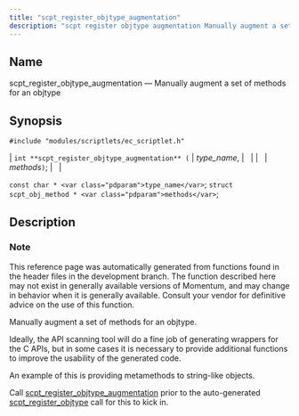 ```yaml
---
title: "scpt_register_objtype_augmentation"
description: "scpt register objtype augmentation Manually augment a set of methods for an objtype int scpt register objtype augmentation type name methods const char type name struct scpt obj method methods This reference page was automatically generated from functions found in the header files in the development branch The function described..."
---
```


<a name="apis.scpt_register_objtype_augmentation"></a> 
## Name

scpt_register_objtype_augmentation — Manually augment a set of methods for an objtype

## Synopsis

`#include "modules/scriptlets/ec_scriptlet.h"`

| `int **scpt_register_objtype_augmentation** (` | <var class="pdparam">type_name</var>, |   |
|   | <var class="pdparam">methods</var>`)`; |   |

`const char * <var class="pdparam">type_name</var>`;
`struct scpt_obj_method * <var class="pdparam">methods</var>`;<a name="idp59496864"></a> 
## Description

### Note

This reference page was automatically generated from functions found in the header files in the development branch. The function described here may not exist in generally available versions of Momentum, and may change in behavior when it is generally available. Consult your vendor for definitive advice on the use of this function.

Manually augment a set of methods for an objtype.

Ideally, the API scanning tool will do a fine job of generating wrappers for the C APIs, but in some cases it is necessary to provide additional functions to improve the usability of the generated code.

An example of this is providing metamethods to string-like objects.

Call [scpt_register_objtype_augmentation](/momentum/3/3-api/apis-scpt-register-objtype-augmentation) prior to the auto-generated [scpt_register_objtype](/momentum/3/3-api/apis-scpt-register-objtype) call for this to kick in.